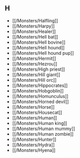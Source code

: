 ## H


- [[/Monsters/Halfling]]
- [[/Monsters/Harpy]]
- [[/Monsters/Healer]]
- [[/Monsters/Hell bat]]
- [[/Monsters/Hell bovine]]
- [[/Monsters/Hell hound]]
- [[/Monsters/Hell hound pup]]
- [[/Monsters/Hermit]]
- [[/Monsters/Hezrou]]
- [[/Monsters/High priest]]
- [[/Monsters/Hill giant]]
- [[/Monsters/Hill orc]]
- [[/Monsters/Hippocrates]]
- [[/Monsters/Hobgoblin]]
- [[/Monsters/Homunculus]]
- [[/Monsters/Horned devil]]
- [[/Monsters/Horse]]
- [[/Monsters/Housecat]]
- [[/Monsters/Human]]
- [[/Monsters/Human king]]
- [[/Monsters/Human mummy]]
- [[/Monsters/Human zombie]]
- [[/Monsters/Hunter]]
- [[/Monsters/Hydra]]
- [[/Monsters/Hyena]]
